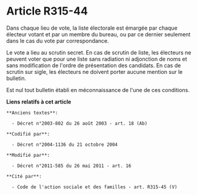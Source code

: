 # Article R315-44

Dans chaque lieu de vote, la liste électorale est émargée par chaque électeur votant et par un membre du bureau, ou par ce
dernier seulement dans le cas du vote par correspondance.

Le vote a lieu au scrutin secret. En cas de scrutin de liste, les électeurs ne peuvent voter que pour une liste sans
radiation ni adjonction de noms et sans modification de l'ordre de présentation des candidats. En cas de scrutin sur sigle,
les électeurs ne doivent porter aucune mention sur le bulletin.

Est nul tout bulletin établi en méconnaissance de l'une de ces conditions.

**Liens relatifs à cet article**

	**Anciens textes**:

	  - Décret n°2003-802 du 26 août 2003 - art. 18 (Ab)

	**Codifié par**:

	  - Décret n°2004-1136 du 21 octobre 2004

	**Modifié par**:

	  - Décret n°2011-585 du 26 mai 2011 - art. 16

	**Cité par**:

	  - Code de l'action sociale et des familles - art. R315-45 (V)
